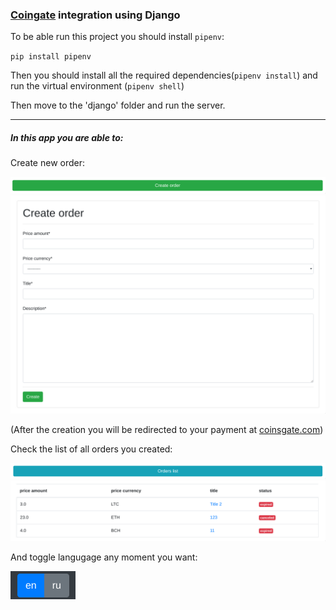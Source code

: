 ### [Coingate](https://coingate.com) integration using Django

To be able run this project you should install `pipenv`:

`pip install pipenv`

Then you should install all the required dependencies(`pipenv install`) and run the virtual environment (`pipenv shell`)

Then move to the 'django' folder and run the server.

---

##### In this app you are able to: 

Create new order:

![Screenshot1](readme_screenshots/screenshot1.png)
![Screenshot2](readme_screenshots/screenshot2.png)

(After the creation you will be redirected to your payment at [coinsgate.com](https://coingate.com))

Check the list of all orders you created:

![Screenshot3](readme_screenshots/screenshot3.png)
![Screenshot4](readme_screenshots/screenshot4.png)

And toggle langugage any moment you want:

![Screenshot5](readme_screenshots/screenshot5.png)
